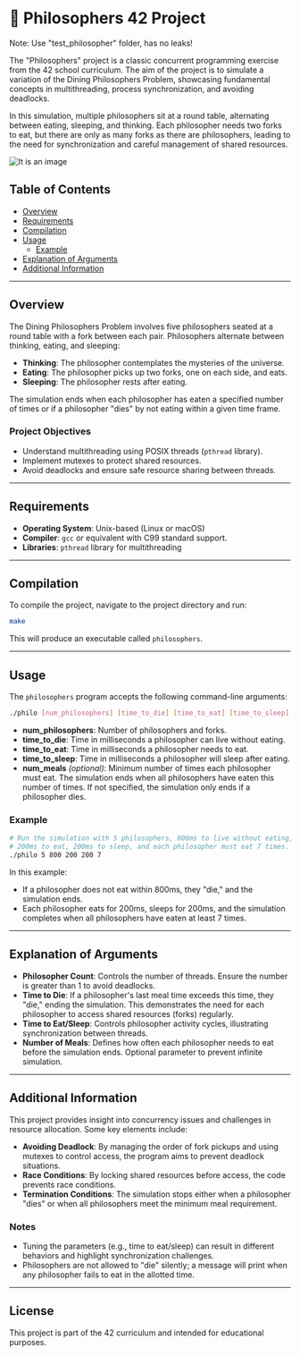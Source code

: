 
# 🧘 Philosophers 42 Project

Note: Use "test_philosopher" folder, has no leaks!

The "Philosophers" project is a classic concurrent programming exercise from the 42 school curriculum. The aim of the project is to simulate a variation of the Dining Philosophers Problem, showcasing fundamental concepts in multithreading, process synchronization, and avoiding deadlocks.

In this simulation, multiple philosophers sit at a round table, alternating between eating, sleeping, and thinking. Each philosopher needs two forks to eat, but there are only as many forks as there are philosophers, leading to the need for synchronization and careful management of shared resources.

![It is an image](https://github.com/NzolaKiampava/philosophers/image.png)

## Table of Contents
- [Overview](#overview)
- [Requirements](#requirements)
- [Compilation](#compilation)
- [Usage](#usage)
  - [Example](#example)
- [Explanation of Arguments](#explanation-of-arguments)
- [Additional Information](#additional-information)

---

## Overview

The Dining Philosophers Problem involves five philosophers seated at a round table with a fork between each pair. Philosophers alternate between thinking, eating, and sleeping:
- **Thinking**: The philosopher contemplates the mysteries of the universe.
- **Eating**: The philosopher picks up two forks, one on each side, and eats.
- **Sleeping**: The philosopher rests after eating.

The simulation ends when each philosopher has eaten a specified number of times or if a philosopher "dies" by not eating within a given time frame.

### Project Objectives
- Understand multithreading using POSIX threads (`pthread` library).
- Implement mutexes to protect shared resources.
- Avoid deadlocks and ensure safe resource sharing between threads.

---

## Requirements

- **Operating System**: Unix-based (Linux or macOS)
- **Compiler**: `gcc` or equivalent with C99 standard support.
- **Libraries**: `pthread` library for multithreading

---

## Compilation

To compile the project, navigate to the project directory and run:

```bash
make
```

This will produce an executable called `philosophers`.

---

## Usage

The `philosophers` program accepts the following command-line arguments:

```bash
./philo [num_philosophers] [time_to_die] [time_to_eat] [time_to_sleep] [num_meals]
```

- **num_philosophers**: Number of philosophers and forks.
- **time_to_die**: Time in milliseconds a philosopher can live without eating.
- **time_to_eat**: Time in milliseconds a philosopher needs to eat.
- **time_to_sleep**: Time in milliseconds a philosopher will sleep after eating.
- **num_meals** *(optional)*: Minimum number of times each philosopher must eat. The simulation ends when all philosophers have eaten this number of times. If not specified, the simulation only ends if a philosopher dies.

### Example

```bash
# Run the simulation with 5 philosophers, 800ms to live without eating,
# 200ms to eat, 200ms to sleep, and each philosopher must eat 7 times.
./philo 5 800 200 200 7
```

In this example:
- If a philosopher does not eat within 800ms, they "die," and the simulation ends.
- Each philosopher eats for 200ms, sleeps for 200ms, and the simulation completes when all philosophers have eaten at least 7 times.

---

## Explanation of Arguments

- **Philosopher Count**: Controls the number of threads. Ensure the number is greater than 1 to avoid deadlocks.
- **Time to Die**: If a philosopher's last meal time exceeds this time, they "die," ending the simulation. This demonstrates the need for each philosopher to access shared resources (forks) regularly.
- **Time to Eat/Sleep**: Controls philosopher activity cycles, illustrating synchronization between threads.
- **Number of Meals**: Defines how often each philosopher needs to eat before the simulation ends. Optional parameter to prevent infinite simulation.

---

## Additional Information

This project provides insight into concurrency issues and challenges in resource allocation. Some key elements include:

- **Avoiding Deadlock**: By managing the order of fork pickups and using mutexes to control access, the program aims to prevent deadlock situations.
- **Race Conditions**: By locking shared resources before access, the code prevents race conditions.
- **Termination Conditions**: The simulation stops either when a philosopher "dies" or when all philosophers meet the minimum meal requirement.

### Notes
- Tuning the parameters (e.g., time to eat/sleep) can result in different behaviors and highlight synchronization challenges.
- Philosophers are not allowed to "die" silently; a message will print when any philosopher fails to eat in the allotted time.

---

## License

This project is part of the 42 curriculum and intended for educational purposes.
